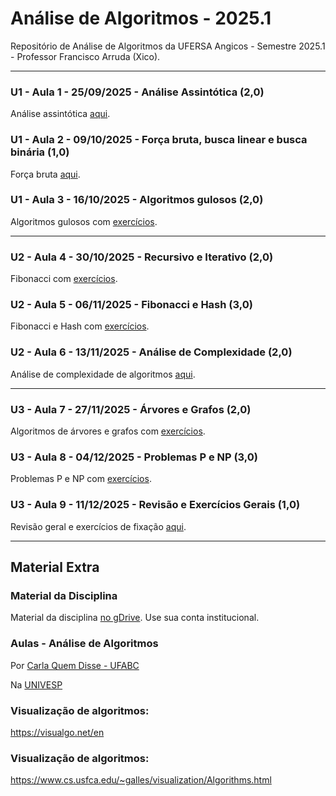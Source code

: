 # Análise de Algoritmos - 2025.1

Repositório de Análise de Algoritmos da UFERSA Angicos - Semestre 2025.1 - Professor Francisco Arruda (Xico).

---

### U1 - Aula 1 - 25/09/2025 - Análise Assintótica (2,0)

Análise assintótica [aqui](unidade1/aula1).

### U1 - Aula 2 - 09/10/2025 - Força bruta, busca linear e busca binária (1,0)

Força bruta [aqui](unidade1/aula2).

### U1 - Aula 3 - 16/10/2025 - Algoritmos gulosos (2,0)

Algoritmos gulosos com [exercícios](unidade1/aula3).

---

### U2 - Aula 4 - 30/10/2025 - Recursivo e Iterativo (2,0)

Fibonacci com [exercícios](unidade2/aula4).

### U2 - Aula 5 - 06/11/2025 - Fibonacci e Hash (3,0)

Fibonacci e Hash com [exercícios](unidade2/aula5).

### U2 - Aula 6 - 13/11/2025 - Análise de Complexidade (2,0)

Análise de complexidade de algoritmos [aqui](unidade2/aula6).

---

### U3 - Aula 7 - 27/11/2025 - Árvores e Grafos (2,0)

Algoritmos de árvores e grafos com [exercícios](unidade3/aula7).

### U3 - Aula 8 - 04/12/2025 - Problemas P e NP (3,0)

Problemas P e NP com [exercícios](unidade3/aula8).

### U3 - Aula 9 - 11/12/2025 - Revisão e Exercícios Gerais (1,0)

Revisão geral e exercícios de fixação [aqui](unidade3/aula9).

---

## Material Extra

### Material da Disciplina

Material da disciplina [no gDrive](https://drive.google.com/open?id=18zo72s1Jhv8IbED_gvbLMD9umGDsjFZ2). Use sua conta institucional.

### Aulas - Análise de Algoritmos

Por [Carla Quem Disse - UFABC](https://www.youtube.com/playlist?list=PLncEdvQ20-mgGanwuFczm-4IwIdIcIiha)

Na [UNIVESP](https://www.youtube.com/playlist?list=PLxI8Can9yAHf0301dOCgw8a2U_G3UcOjh)

### Visualização de algoritmos:
https://visualgo.net/en

### Visualização de algoritmos:
https://www.cs.usfca.edu/~galles/visualization/Algorithms.html
